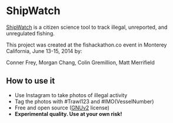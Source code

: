 # ShipWatch

[ShipWatch](http://shuaige.org/projects/ghanafish/) is a citizen science tool to track illegal, unreported, and unregulated fishing.

This project was created at the fishackathon.co event in
Monterey California, June 13-15, 2014 by:

Conner Frey, 
Morgan Chang, 
Colin Gremillion, 
Matt Merrifield


## How to use it

* Use Instagram to take photos of illegal activity
* Tag the photos with #Trawl123 and #IMO(VesselNumber)
* Free and open source ([GNUv2](http://www.gnu.org/licenses/gpl-2.0.html) license)
* **Experimental quality. Use at your own risk!**




